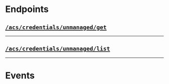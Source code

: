 # Endpoints

## [`/acs/credentials/unmanaged/get`](./get.md)



---

## [`/acs/credentials/unmanaged/list`](./list.md)



---

# Events